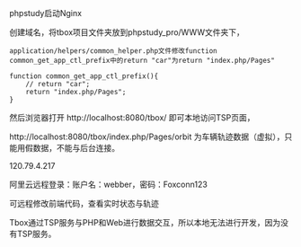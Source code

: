 phpstudy启动Nginx

创建域名，将tbox项目文件夹放到phpstudy_pro/WWW文件夹下，

```
application/helpers/common_helper.php文件修改function common_get_app_ctl_prefix中的return "car"为return "index.php/Pages"

function common_get_app_ctl_prefix(){
    // return "car";
    return "index.php/Pages";
}
```

然后浏览器打开 http://localhost:8080/tbox/ 即可本地访问TSP页面，

http://localhost:8080/tbox/index.php/Pages/orbit 为车辆轨迹数据（虚拟），只能用假数据，不能与后台连接。

120.79.4.217

阿里云远程登录：账户名：webber，密码：Foxconn123

可远程修改前端代码，查看实时状态与轨迹

Tbox通过TSP服务与PHP和Web进行数据交互，所以本地无法进行开发，因为没有TSP服务。